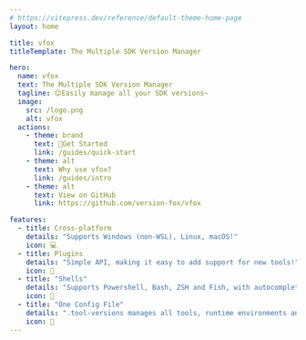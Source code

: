 ```yaml
---
# https://vitepress.dev/reference/default-theme-home-page
layout: home

title: vfox
titleTemplate: The Multiple SDK Version Manager

hero:
  name: vfox
  text: The Multiple SDK Version Manager
  tagline: 😉Easily manage all your SDK versions~
  image:
    src: /logo.png
    alt: vfox
  actions:
    - theme: brand
      text: 👋Get Started
      link: /guides/quick-start
    - theme: alt
      text: Why use vfox?
      link: /guides/intro
    - theme: alt
      text: View on GitHub
      link: https://github.com/version-fox/vfox

features:
  - title: Cross-platform
    details: "Supports Windows (non-WSL), Linux, macOS!"
    icon: 💻
  - title: Plugins
    details: "Simple API, making it easy to add support for new tools!"
    icon: 🔌
  - title: "Shells"
    details: "Supports Powershell, Bash, ZSH and Fish, with autocomplete feature."
    icon: 🐚
  - title: "One Config File"
    details: ".tool-versions manages all tools, runtime environments and their versions."
    icon: 📄
---
```



<style>
:root {
  --vp-home-hero-name-color: transparent;
--vp-home-hero-name-background: -webkit-linear-gradient(120deg, #fd9620 26%, #ab7c44);
  --vp-home-hero-image-filter: blur(44px);
}

@media (min-width: 640px) {
  :root {
    --vp-home-hero-image-filter: blur(56px);
  }
}

@media (min-width: 960px) {
  :root {
    --vp-home-hero-image-filter: blur(68px);
  }
}
</style>